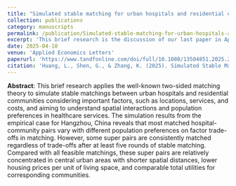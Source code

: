 ```yaml
---
title: "Simulated stable matching for urban hospitals and residential communities"
collection: publications
category: manuscripts
permalink: /publication/Simulated-stable-matching-for-urban-hospitals-and-residential-communities
excerpt: 'This brief research is the discussion of our last paper in Applied Economics, finding that some super pairs are consistently matched regardless of trade-offs after several rounds of stable matchings.'
date: 2025-04-10
venue: 'Applied Economics Letters'
paperurl: 'https://www.tandfonline.com/doi/full/10.1080/13504851.2025.2490723'
citation: 'Huang, L., Shen, G., & Zhang, K. (2025). Simulated Stable Matching for Urban Hospitals and Residential Communities. Applied Economics Letters, 1–7. https://doi.org/10.1080/13504851.2025.2490723'
---
```


**Abstract**: This brief research applies the well-known two-sided matching theory to simulate stable matchings between urban hospitals and residential communities considering important factors, such as locations, services, and costs, and aiming to understand spatial interactions and population preferences in healthcare services. The simulation results from the empirical case for Hangzhou, China reveals that most matched hospital-community pairs vary with different population preferences on factor trade-offs in matching. However, some super pairs are consistently matched regardless of trade-offs after at least five rounds of stable matching. Compared with all feasible matchings, these super pairs are relatively concentrated in central urban areas with shorter spatial distances, lower housing prices per unit of living space, and comparable total utilities for corresponding communities.

